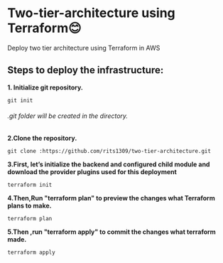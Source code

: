 # Two-tier-architecture using Terraform😊
Deploy two tier architecture using Terraform in AWS
## Steps to deploy the infrastructure:
**1. Initialize git repository.**
```
git init
```
###### .git folder will be created in the directory.
**2.Clone the repository.**
```
git clone :https://github.com/rits1309/two-tier-architecture.git
```
**3.First, let’s initialize the backend and configured child module and download the provider plugins used for this deployment**
```
terraform init
```
**4.Then,Run "terraform plan" to preview the changes what Terraform plans to make.**
```
terraform plan
```
**5.Then ,run "terraform apply" to commit the changes what terraform made.**
```
terraform apply
```


